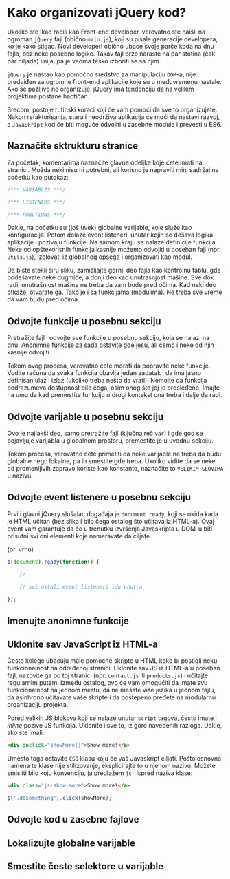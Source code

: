# Kako organizovati jQuery kod?

Ukoliko ste ikad radili kao Front-end developer, verovatno ste naišli na ogroman `jQuery` fajl (obično `main.js`), koji su pisale generacije developera, ko je kako stigao. Novi developeri obično ubace svoje parče koda na dnu fajla, bez neke posebne logike. Takav fajl brzo naraste na par stotina (čak par hiljada) linija, pa je veoma teško izboriti se sa njim. 

`jQuery` je nastao kao pomoćno sredstvo za manipulaciju `DOM`-a, nije predviđen za ogromne front-end aplikacije koje su u međuvremenu nastale. Ako se pažljivo ne organizuje, jQuery ima tendenciju da na velikim projektima postane haotičan.

Srećom, postoje rutinski koraci koji će vam pomoći da sve to organizujete. Nakon refaktorisanja, stara i neodrživa aplikacija će moći da nastavi razvoj, a `JavaSkript` kod će biti moguće odvojiti u zasebne module i prevesti u ES6.

## Naznačite sktrukturu stranice

Za početak, komentarima naznačite glavne odeljke koje ćete imati na stranici. Možda neki nisu ni potrebni, ali korisno je napraviti mini sadržaj na početku kao putokaz:

```javascript
/*** VARIABLES ***/

/*** LISTENERS ***/

/*** FUNCTIONS ***/
```

Dakle, na početku su (još uvek) globalne varijable, koje služe kao konfiguracija. Potom dolaze event listeneri, unutar kojih se dešava logika aplikacije i pozivaju funkcije. Na samom kraju se nalaze definicije funkcija. Neke od opštekorisnih funkcija kasnije možemo odvojiti u poseban fajl (npr. `utils.js`), izolovati iz globalnog opsega i organizovati kao modul. 

Da biste stekli širu sliku, zamišljajte gornji deo fajla kao kontrolnu tablu, gde podešavate neke dugmiće, a donji deo kao unutrašnjost mašine. Sve dok radi, unutrašnjost mašine ne treba da vam bude pred očima. Kad neki deo otkaže, otvarate ga. Tako je i sa funkcijama (modulima). Ne treba sve vreme da vam budu pred očima.

## Odvojte funkcije u posebnu sekciju

Pretražite fajl i odvojte sve funkcije u posebnu sekciju, koja se nalazi na dnu. Anonimne funkcije za sada ostavite gde jesu, ali ćemo i neke od njih kasnije odvojiti.

Tokom ovog procesa, verovatno ćete morati da popravite neke funkcije. Vodite računa da svaka funkcija obavlja jedan zadatak i da ima jasno definisan ulaz i izlaz (ukoliko treba nešto da vrati). Nemojte da funkcija podrazumeva dostupnost bilo čega, osim onog što joj je prosleđeno. Imajte na umu da kad premestite funkciju u drugi kontekst ona treba i dalje da radi.

## Odvojte varijable u posebnu sekciju

Ovo je najlakši deo, samo pretražite fajl (ključna reč `var`) i gde god se pojavljuje varijabla u globalnom prostoru, premestite je u uvodnu sekciju. 

Tokom procesa, verovatno ćete primetiti da neke varijable ne treba da budu globalne nego lokalne, pa ih smestite gde treba. Ukoliko vidite da se neke od promenljivih zapravo koriste kao konstante, naznačite to `VELIKIM_SLOVIMA` u nazivu.


## Odvojte event listenere u posebnu sekciju

Prvi i glavni jQuery slušalac događaja je `document ready`, koji se okida kada je HTML učitan (bez slika i bilo čega ostalog što učitava iz HTML-a). Ovaj event vam garantuje da će u trenutku izvršenja Javaskripta u DOM-u biti prisutni svi oni elementi koje nameravate da ciljate.

(pri vrhu)

```javascript
$(document).ready(function() {

    //

    // svi ostali event listeneri idu unutra
    
});
```

## Imenujte anonimne funkcije


## Uklonite sav JavaScript iz HTML-a

Često kolege ubacuju male pomoćne skripte u HTML kako bi postigli neku funkcionalnost na određenoj stranici. Uklonite sav JS iz HTML-a u poseban fajl, nazovite ga po toj stranici (npr. `contact.js` ili `products.js`) i učitajte regularnim putem. Između ostalog, ovo će vam omogućiti da imate svu funkcionalnost na jednom mestu, da ne mešate više jezika u jednom fajlu, da asinhrono učitavate vaše skripte i da postepeno pređete na modularnu organizaciju projekta.

Pored velikih JS blokova koji se nalaze unutar `script` tagova, često imate i *inline* pozive JS funkcija. Uklonite i sve to, iz gore navedenih razloga. Dakle, ako ste imali:

```html
<div onclick="showMore()">Show more!</a>
```

Umesto toga ostavite `CSS` klasu koju će vaš Javaskript ciljati. Pošto osnovna namena te klase nije stilizovanje, eksplicirajte to u njenom nazivu. Možete smisliti bilo koju konvenciju, ja predlažem `js-` ispred naziva klase:

```html
<div class="js-show-more">Show more!</a>
```

```javascript
$('.doSomething').click(showMore);
```

## Odvojte kod u zasebne fajlove

## Lokalizujte globalne varijable

## Smestite česte selektore u varijable

